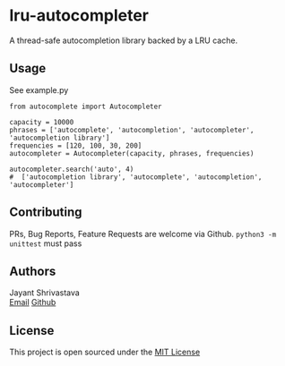 # lru-autocompleter

A thread-safe autocompletion library backed by a LRU cache.

## Usage

See example.py 

```python3
from autocomplete import Autocompleter

capacity = 10000
phrases = ['autocomplete', 'autocompletion', 'autocompleter', 'autocompletion library']
frequencies = [120, 100, 30, 200]
autocompleter = Autocompleter(capacity, phrases, frequencies)

autocompleter.search('auto', 4)
#  ['autocompletion library', 'autocomplete', 'autocompletion', 'autocompleter']
```

## Contributing

PRs, Bug Reports, Feature Requests are welcome via Github. 
`python3 -m unittest` must pass

## Authors

Jayant Shrivastava  
[Email](jshrivastava03@gmail.com) [Github](https://www.github.com/jayshrivastava)

## License

This project is open sourced under the [MIT License](LICENSE.md)